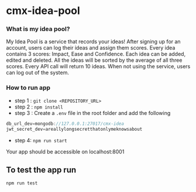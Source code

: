 # cmx-idea-pool
### What is my idea pool?
 My Idea Pool is a service that records your ideas! After signing up for an account, users can log their ideas and assign them scores. Every idea contains 3 scores: Impact, Ease and Confidence. Each idea can be added, edited and deleted. All the ideas will be sorted by the average of all three scores. Every API call will return 10 ideas. When not using the service, users can log out of the system.


### How to run app
- step 1 : `git clone <REPOSITORY_URL>`
- step 2 : `npm install`
- step 3 : Create a `.env` file in the root folder and add the following

```javascript
db_url_dev=mongodb://127.0.0.1:27017/cmx-idea
jwt_secret_dev=areallylongsecretthatonlymeknowsabout
```

- step 4: `npm run start`

Your app should be accessible on localhost:8001

## To test the app run
`npm run test`